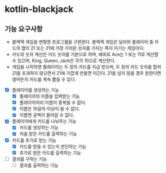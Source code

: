 # kotlin-blackjack

## 기능 요구사항

- 블랙잭 게임을 변형한 프로그램을 구현한다. 블랙잭 게임은 딜러와 플레이어 중 카드의 합이 21 또는 21에 가장 가까운 숫자를 가지는 쪽이 이기는 게임이다.
- 카드의 숫자 계산은 카드 숫자를 기본으로 하며, 예외로 Ace는 1 또는 11로 계산할 수 있으며, King, Queen, Jack은 각각 10으로 계산한다.
- 게임을 시작하면 플레이어는 두 장의 카드를 지급 받으며, 두 장의 카드 숫자를 합쳐 21을 초과하지 않으면서 21에 가깝게 만들면 이긴다. 21을 넘지 않을 경우 원한다면 얼마든지 카드를 계속 뽑을 수 있다.

- [x] 플레이어를 생성하는 기능
    - [x] 플레이어의 이름을 입력받는 기능
    - [x] 플레이어끼리 이름이 중복될 수 없다.
    - [x] 이름은 10글자 이상이 될 수 없다.
    - [x] 이름엔 공백이 들어갈 수 없다.
- [x] 플레이어에게 카드를 나눠주는 기능
    - [x] 카드를 생성하는 기능
    - [x] 처음 받은 카드를 출력하는 기능
- [x] 카드를 추가로 받는 기능
    - [x] 카드를 받을 수 있는지 판단하는 기능
    - [x] 추가로 받은 카드를 출력하는 기능
- [ ] 결과를 구하는 기능
    - [ ] 결과를 출력하는 기능